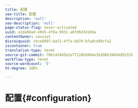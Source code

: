 ```yaml
---
title: 配置
seo-title: 配置
description: 'null'
seo-description: 'null'
page-status-flag: never-activated
uuid: a1da08ad-e045-4f8a-9931-a6fd6d3d1b9a
contentOwner: sauviat
discoiquuid: cbce8897-baf2-4ffa-b874-bfadcdd9cfa2
iscontainer: true
translation-type: tm+mt
source-git-commit: 70b143445b2e77128b9404e35d96b39694d55335
workflow-type: tm+mt
source-wordcount: '5'
ht-degree: 100%

---
```



# 配置{#configuration}

